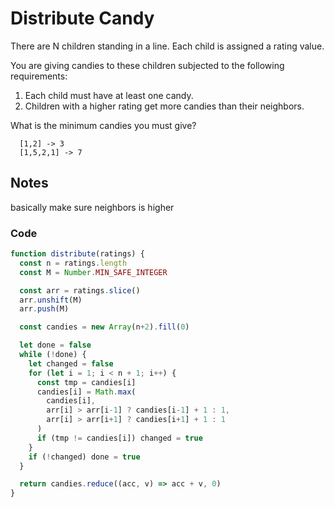 # Distribute Candy

There are N children standing in a line. Each child is assigned a rating value.

You are giving candies to these children subjected to the following requirements:

1. Each child must have at least one candy.
2. Children with a higher rating get more candies than their neighbors.

What is the minimum candies you must give?

```
  [1,2] -> 3
  [1,5,2,1] -> 7
```

## Notes

basically make sure neighbors is higher

### Code

```javascript
function distribute(ratings) {
  const n = ratings.length
  const M = Number.MIN_SAFE_INTEGER

  const arr = ratings.slice()
  arr.unshift(M)
  arr.push(M)

  const candies = new Array(n+2).fill(0)

  let done = false
  while (!done) {
    let changed = false
    for (let i = 1; i < n + 1; i++) {
      const tmp = candies[i]
      candies[i] = Math.max(
        candies[i],
        arr[i] > arr[i-1] ? candies[i-1] + 1 : 1,
        arr[i] > arr[i+1] ? candies[i+1] + 1 : 1
      )
      if (tmp != candies[i]) changed = true
    }
    if (!changed) done = true
  }

  return candies.reduce((acc, v) => acc + v, 0)
}
```